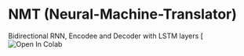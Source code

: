 # NMT (Neural-Machine-Translator)
 Bidirectional RNN, Encodee and Decoder with LSTM layers
[![Open In Colab](https://colab.research.google.com/drive/1oqMOTk5nTdKef4BuL_3AWoGOwwURUojV#scrollTo=MxD2HI5I1rdc)
